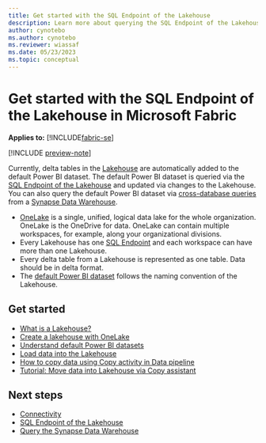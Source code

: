 ```yaml
---
title: Get started with the SQL Endpoint of the Lakehouse
description: Learn more about querying the SQL Endpoint of the Lakehouse in Microsoft Fabric.
author: cynotebo
ms.author: cynotebo
ms.reviewer: wiassaf
ms.date: 05/23/2023
ms.topic: conceptual
---
```


# Get started with the SQL Endpoint of the Lakehouse in Microsoft Fabric

**Applies to:** [!INCLUDE[fabric-se](includes/applies-to-version/fabric-se.md)]

[!INCLUDE [preview-note](../includes/preview-note.md)]

Currently, delta tables in the [Lakehouse](../data-engineering/lakehouse-overview.md) are automatically added to the default Power BI dataset. The default Power BI dataset is queried via the [SQL Endpoint of the Lakehouse](data-warehousing.md#sql-endpoint-of-the-lakehouse) and updated via changes to the Lakehouse. You can also query the default Power BI dataset via [cross-database queries](query-warehouse.md#write-a-cross-database-sql-query) from a [Synapse Data Warehouse](data-warehousing.md#).

- [OneLake](../onelake/onelake-overview.md) is a single, unified, logical data lake for the whole organization. OneLake is the OneDrive for data. OneLake can contain multiple workspaces, for example, along your organizational divisions.
- Every Lakehouse has one [SQL Endpoint](data-warehousing.md#sql-endpoint-of-the-lakehouse.md) and each workspace can have more than one Lakehouse.
- Every delta table from a Lakehouse is represented as one table. Data should be in delta format.
- The [default Power BI dataset](datasets.md) follows the naming convention of the Lakehouse.

## Get started

- [What is a Lakehouse?](../data-engineering/lakehouse-overview.md)
- [Create a lakehouse with OneLake](../onelake/create-lakehouse-onelake.md)
- [Understand default Power BI datasets](datasets.md)
- [Load data into the Lakehouse](../data-engineering/load-data-lakehouse.md)
- [How to copy data using Copy activity in Data pipeline](../data-factory/copy-data-activity.md)
- [Tutorial: Move data into Lakehouse via Copy assistant](../data-factory/move-data-lakehouse-copy-assistant.md)

## Next steps

- [Connectivity](connectivity.md)
- [SQL Endpoint of the Lakehouse](data-warehousing.md#sql-endpoint-of-the-lakehouse.md)
- [Query the Synapse Data Warehouse](query-warehouse.md)